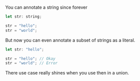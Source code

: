 You can annotate a string since forever
```js
let str: string;

str = "hello";
str = "world";
```

But now you can even annotate a subset of strings as a literal.
```js
let str: "hello";

str = "hello"; // Okay
str = "world"; // Error
```
There use case really shines when you use then in a union.